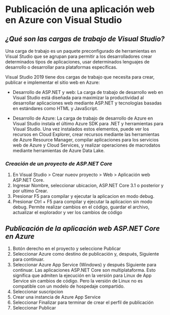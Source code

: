 # Publicación de una aplicación web en Azure con Visual Studio

## _¿Qué son las cargas de trabajo de Visual Studio?_
Una carga de trabajo es un paquete preconfigurado de herramientas en Visual Studio que se agrupan para permitir a los desarrolladores crear determinados tipos de aplicaciones, usar determinados lenguajes de desarrollo o desarrollar para plataformas específicas.

Visual Studio 2019 tiene dos cargas de trabajo que necesita para crear, publicar e implementar el sitio web en Azure:

- Desarrollo de ASP.NET y web: La carga de trabajo de desarrollo web en Visual Studio está diseñada para maximizar la productividad al desarrollar aplicaciones web mediante ASP.NET y tecnologías basadas en estándares como HTML y JavaScript.

- Desarrollo de Azure: La carga de trabajo de desarrollo de Azure en Visual Studio instala el último Azure SDK para .NET y herramientas para Visual Studio. Una vez instalados estos elementos, puede ver los recursos en Cloud Explorer, crear recursos mediante las herramientas de Azure Resource Manager, compilar aplicaciones para los servicios web de Azure y Cloud Services, y realizar operaciones de macrodatos mediante herramientas de Azure Data Lake.

### _Creación de un proyecto de ASP.NET Core_
1. En Visual Studio > Crear nueov proyecto > Web >  Aplicación web ASP.NET Core.
2. Ingresar Nombre, seleccionar ubicacion, ASP.NET Core 3.1 o posterior y por ultimo Crear.
3. Presionar F5 para compilar y ejecutar la aplicacion en modo debug.
4. Presionar Ctrl + F5 para compilar y ejecutar la aplicacion sin modo debug. Permite realizar cambios en el código, guardar el archivo, actualizar el explorador y ver los cambios de código

## _Publicación de la aplicación web ASP.NET Core en Azure_ 
1. Botón derecho en el proyecto y seleccione Publicar
2. Seleccionar Azure como destino de publicación y, después, Siguiente para continuar.
3. Seleccionar Azure App Service (Windows) y después Siguiente para continuar.
Las aplicaciones ASP.NET Core son multiplataforma. Esto significa que admiten la ejecución en la versión para Linux de App Service sin cambios de código. Pero la versión de Linux no es compatible con un modelo de hospedaje compartido.
4. Seleccionar suscripcion
5. Crear una instancia de Azure App Service 
6. Seleccionar Finalizar para terminar de crear el perfil de publicación
7. Seleccionar Publicar